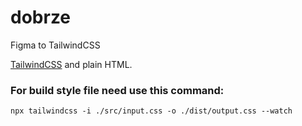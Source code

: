 # dobrze
Figma to TailwindCSS

<a href="https://tailwindcss.com/">TailwindCSS</a> and plain HTML.

<h3>For build style file need use this command:</h3>
<code>npx tailwindcss -i ./src/input.css -o ./dist/output.css --watch</code>
